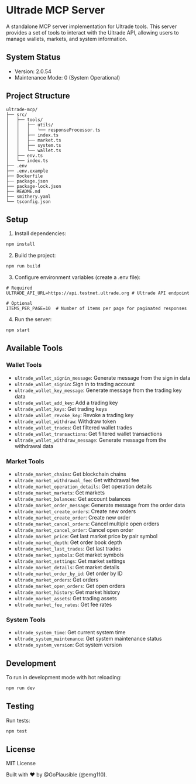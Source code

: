# Ultrade MCP Server

A standalone MCP server implementation for Ultrade tools. This server provides a set of tools to interact with the Ultrade API, allowing users to manage wallets, markets, and system information.

## System Status
- Version: 2.0.54
- Maintenance Mode: 0 (System Operational)

## Project Structure
```
ultrade-mcp/
├── src/
│   ├── tools/
│   │   ├── utils/
│   │   │   └── responseProcessor.ts
│   │   ├── index.ts
│   │   ├── market.ts
│   │   ├── system.ts
│   │   └── wallet.ts
│   ├── env.ts
│   └── index.ts
├── .env
├── .env.example
├── Dockerfile
├── package.json
├── package-lock.json
├── README.md
├── smithery.yaml
└── tsconfig.json
```

## Setup

1. Install dependencies:
```bash
npm install
```

2. Build the project:
```bash
npm run build
```

3. Configure environment variables (create a .env file):
```env
# Required
ULTRADE_API_URL=https://api.testnet.ultrade.org # Ultrade API endpoint

# Optional
ITEMS_PER_PAGE=10  # Number of items per page for paginated responses
```

4. Run the server:
```bash
npm start
```

## Available Tools

### Wallet Tools
- `ultrade_wallet_signin_message`: Generate message from the sign in data
- `ultrade_wallet_signin`: Sign in to trading account
- `ultrade_wallet_key_message`: Generate message from the trading key data
- `ultrade_wallet_add_key`: Add a trading key
- `ultrade_wallet_keys`: Get trading keys
- `ultrade_wallet_revoke_key`: Revoke a trading key
- `ultrade_wallet_withdraw`: Withdraw token
- `ultrade_wallet_trades`: Get filtered wallet trades
- `ultrade_wallet_transactions`: Get filtered wallet transactions
- `ultrade_wallet_withdraw_message`: Generate message from the withdrawal data

### Market Tools
- `ultrade_market_chains`: Get blockchain chains
- `ultrade_market_withdrawal_fee`: Get withdrawal fee
- `ultrade_market_operation_details`: Get operation details
- `ultrade_market_markets`: Get markets
- `ultrade_market_balances`: Get account balances
- `ultrade_market_order_message`: Generate message from the order data
- `ultrade_market_create_orders`: Create new orders
- `ultrade_market_create_order`: Create new order
- `ultrade_market_cancel_orders`: Cancel multiple open orders
- `ultrade_market_cancel_order`: Cancel open order
- `ultrade_market_price`: Get last market price by pair symbol
- `ultrade_market_depth`: Get order book depth
- `ultrade_market_last_trades`: Get last trades
- `ultrade_market_symbols`: Get market symbols
- `ultrade_market_settings`: Get market settings
- `ultrade_market_details`: Get market details
- `ultrade_market_order_by_id`: Get order by ID
- `ultrade_market_orders`: Get orders
- `ultrade_market_open_orders`: Get open orders
- `ultrade_market_history`: Get market history
- `ultrade_market_assets`: Get trading assets
- `ultrade_market_fee_rates`: Get fee rates

### System Tools
- `ultrade_system_time`: Get current system time
- `ultrade_system_maintenance`: Get system maintenance status
- `ultrade_system_version`: Get system version

## Development

To run in development mode with hot reloading:
```bash
npm run dev
```

## Testing

Run tests:
```bash
npm test
```
## License
MIT License

Built with ❤️ by @GoPlausible (@emg110).

